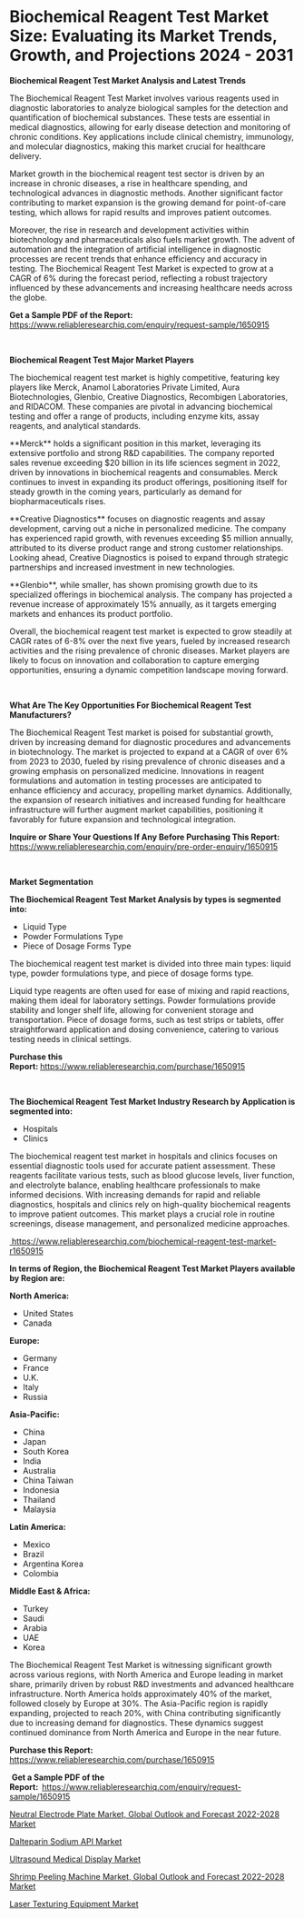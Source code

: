 <p><h1>Biochemical Reagent Test Market Size: Evaluating its Market Trends, Growth, and Projections 2024 - 2031</h1></p><p><strong>Biochemical Reagent Test Market Analysis and Latest Trends</strong></p>
<p><p>The Biochemical Reagent Test Market involves various reagents used in diagnostic laboratories to analyze biological samples for the detection and quantification of biochemical substances. These tests are essential in medical diagnostics, allowing for early disease detection and monitoring of chronic conditions. Key applications include clinical chemistry, immunology, and molecular diagnostics, making this market crucial for healthcare delivery.</p><p>Market growth in the biochemical reagent test sector is driven by an increase in chronic diseases, a rise in healthcare spending, and technological advances in diagnostic methods. Another significant factor contributing to market expansion is the growing demand for point-of-care testing, which allows for rapid results and improves patient outcomes. </p><p>Moreover, the rise in research and development activities within biotechnology and pharmaceuticals also fuels market growth. The advent of automation and the integration of artificial intelligence in diagnostic processes are recent trends that enhance efficiency and accuracy in testing. The Biochemical Reagent Test Market is expected to grow at a CAGR of 6% during the forecast period, reflecting a robust trajectory influenced by these advancements and increasing healthcare needs across the globe.</p></p>
<p><strong>Get a Sample PDF of the Report:&nbsp;</strong> <a href="https://www.reliableresearchiq.com/enquiry/request-sample/1650915?utm_campaign=1087&utm_medium=2&utm_source=Github&utm_content=ia&utm_term=12102024&utm_id=biochemical-reagent-test">https://www.reliableresearchiq.com/enquiry/request-sample/1650915</a></p>
<p>&nbsp;</p>
<p><strong>Biochemical Reagent Test Major Market Players</strong></p>
<p><p>The biochemical reagent test market is highly competitive, featuring key players like Merck, Anamol Laboratories Private Limited, Aura Biotechnologies, Glenbio, Creative Diagnostics, Recombigen Laboratories, and RIDACOM. These companies are pivotal in advancing biochemical testing and offer a range of products, including enzyme kits, assay reagents, and analytical standards.</p><p>**Merck** holds a significant position in this market, leveraging its extensive portfolio and strong R&D capabilities. The company reported sales revenue exceeding $20 billion in its life sciences segment in 2022, driven by innovations in biochemical reagents and consumables. Merck continues to invest in expanding its product offerings, positioning itself for steady growth in the coming years, particularly as demand for biopharmaceuticals rises.</p><p>**Creative Diagnostics** focuses on diagnostic reagents and assay development, carving out a niche in personalized medicine. The company has experienced rapid growth, with revenues exceeding $5 million annually, attributed to its diverse product range and strong customer relationships. Looking ahead, Creative Diagnostics is poised to expand through strategic partnerships and increased investment in new technologies.</p><p>**Glenbio**, while smaller, has shown promising growth due to its specialized offerings in biochemical analysis. The company has projected a revenue increase of approximately 15% annually, as it targets emerging markets and enhances its product portfolio.</p><p>Overall, the biochemical reagent test market is expected to grow steadily at CAGR rates of 6-8% over the next five years, fueled by increased research activities and the rising prevalence of chronic diseases. Market players are likely to focus on innovation and collaboration to capture emerging opportunities, ensuring a dynamic competition landscape moving forward.</p></p>
<p>&nbsp;</p>
<p><strong>What Are The Key Opportunities For Biochemical Reagent Test Manufacturers?</strong></p>
<p><p>The Biochemical Reagent Test market is poised for substantial growth, driven by increasing demand for diagnostic procedures and advancements in biotechnology. The market is projected to expand at a CAGR of over 6% from 2023 to 2030, fueled by rising prevalence of chronic diseases and a growing emphasis on personalized medicine. Innovations in reagent formulations and automation in testing processes are anticipated to enhance efficiency and accuracy, propelling market dynamics. Additionally, the expansion of research initiatives and increased funding for healthcare infrastructure will further augment market capabilities, positioning it favorably for future expansion and technological integration.</p></p>
<p><strong>Inquire or Share Your Questions If Any Before Purchasing This Report:</strong> <a href="https://www.reliableresearchiq.com/enquiry/pre-order-enquiry/1650915?utm_campaign=1087&utm_medium=2&utm_source=Github&utm_content=ia&utm_term=12102024&utm_id=biochemical-reagent-test">https://www.reliableresearchiq.com/enquiry/pre-order-enquiry/1650915</a></p>
<p>&nbsp;</p>
<p><strong>Market Segmentation</strong></p>
<p><strong>The Biochemical Reagent Test Market Analysis by types is segmented into:</strong></p>
<p><ul><li>Liquid Type</li><li>Powder Formulations Type</li><li>Piece of Dosage Forms Type</li></ul></p>
<p><p>The biochemical reagent test market is divided into three main types: liquid type, powder formulations type, and piece of dosage forms type. </p><p>Liquid type reagents are often used for ease of mixing and rapid reactions, making them ideal for laboratory settings. Powder formulations provide stability and longer shelf life, allowing for convenient storage and transportation. Piece of dosage forms, such as test strips or tablets, offer straightforward application and dosing convenience, catering to various testing needs in clinical settings.</p></p>
<p><strong>Purchase this Report:&nbsp;</strong><a href="https://www.reliableresearchiq.com/purchase/1650915?utm_campaign=1087&utm_medium=2&utm_source=Github&utm_content=ia&utm_term=12102024&utm_id=biochemical-reagent-test">https://www.reliableresearchiq.com/purchase/1650915</a></p>
<p>&nbsp;</p>
<p><strong>The Biochemical Reagent Test Market Industry Research by Application is segmented into:</strong></p>
<p><ul><li>Hospitals</li><li>Clinics</li></ul></p>
<p><p>The biochemical reagent test market in hospitals and clinics focuses on essential diagnostic tools used for accurate patient assessment. These reagents facilitate various tests, such as blood glucose levels, liver function, and electrolyte balance, enabling healthcare professionals to make informed decisions. With increasing demands for rapid and reliable diagnostics, hospitals and clinics rely on high-quality biochemical reagents to improve patient outcomes. This market plays a crucial role in routine screenings, disease management, and personalized medicine approaches.</p></p>
<p><a href="https://www.reliableresearchiq.com/biochemical-reagent-test-market-r1650915?utm_campaign=1087&utm_medium=2&utm_source=Github&utm_content=ia&utm_term=12102024&utm_id=biochemical-reagent-test">&nbsp;https://www.reliableresearchiq.com/biochemical-reagent-test-market-r1650915</a></p>
<p><strong>In terms of Region, the Biochemical Reagent Test Market Players available by Region are:</strong></p>
<p>
    <p> <strong> North America: </strong>
        <ul>
            <li>United States</li>
            <li>Canada</li>
        </ul>
        </p> 
    <p> <strong> Europe: </strong>
        <ul>
            <li>Germany</li>
            <li>France</li>
            <li>U.K.</li>
            <li>Italy</li>
            <li>Russia</li>
        </ul>
        </p> 
    <p> <strong> Asia-Pacific: </strong>
        <ul>
            <li>China</li>
            <li>Japan</li>
            <li>South Korea</li>
            <li>India</li>
            <li>Australia</li>
            <li>China Taiwan</li>
            <li>Indonesia</li>
            <li>Thailand</li>
            <li>Malaysia</li>
        </ul>
        </p> 
    <p> <strong> Latin America: </strong>
        <ul>
            <li>Mexico</li>
            <li>Brazil</li>
            <li>Argentina Korea</li>
            <li>Colombia</li>
        </ul>
        </p> 
    <p> <strong> Middle East & Africa: </strong>
        <ul>
            <li>Turkey</li>
            <li>Saudi</li>
            <li>Arabia</li>
            <li>UAE</li>
            <li>Korea</li>
        </ul>
    </p>
    </p>
<p><p>The Biochemical Reagent Test Market is witnessing significant growth across various regions, with North America and Europe leading in market share, primarily driven by robust R&D investments and advanced healthcare infrastructure. North America holds approximately 40% of the market, followed closely by Europe at 30%. The Asia-Pacific region is rapidly expanding, projected to reach 20%, with China contributing significantly due to increasing demand for diagnostics. These dynamics suggest continued dominance from North America and Europe in the near future.</p></p>
<p><strong>Purchase this Report: </strong><a href="https://www.reliableresearchiq.com/purchase/1650915?utm_campaign=1087&utm_medium=2&utm_source=Github&utm_content=ia&utm_term=12102024&utm_id=biochemical-reagent-test">https://www.reliableresearchiq.com/purchase/1650915</a></p>
<p>&nbsp;<strong>Get a Sample PDF of the Report:&nbsp;&nbsp;</strong><a href="https://www.reliableresearchiq.com/enquiry/request-sample/1650915?utm_campaign=1087&utm_medium=2&utm_source=Github&utm_content=ia&utm_term=12102024&utm_id=biochemical-reagent-test">https://www.reliableresearchiq.com/enquiry/request-sample/1650915</a></p>
<p><strong></strong></p>
<p><p><a href="https://github.com/SidorelaGurakuqi596/Market-Research-Report-List-1/blob/main/neutral-electrode-plate-market-global-outlook-and-forecast-2022-2028-market.md?utm_campaign=1087&utm_medium=2&utm_source=Github&utm_content=ia&utm_term=12102024&utm_id=biochemical-reagent-test">Neutral Electrode Plate Market, Global Outlook and Forecast 2022-2028 Market</a></p><p><a href="https://www.linkedin.com/pulse/global-perspectives-dalteparin-sodium-api-market-9xjne?utm_campaign=1087&utm_medium=2&utm_source=Github&utm_content=ia&utm_term=12102024&utm_id=biochemical-reagent-test">Dalteparin Sodium API Market</a></p><p><a href="https://www.linkedin.com/pulse/ultrasound-medical-display-market-navigating-challenges-7xrae?utm_campaign=1087&utm_medium=2&utm_source=Github&utm_content=ia&utm_term=12102024&utm_id=biochemical-reagent-test">Ultrasound Medical Display Market</a></p><p><a href="https://github.com/RogerBennett414/Market-Research-Report-List-1/blob/main/shrimp-peeling-machine-market-global-outlook-and-forecast-2022-2028-market.md?utm_campaign=1087&utm_medium=2&utm_source=Github&utm_content=ia&utm_term=12102024&utm_id=biochemical-reagent-test">Shrimp Peeling Machine Market, Global Outlook and Forecast 2022-2028 Market</a></p><p><a href="https://www.linkedin.com/pulse/laser-texturing-equipment-market-emerging-trends-future-prospects-wkoue?utm_campaign=1087&utm_medium=2&utm_source=Github&utm_content=ia&utm_term=12102024&utm_id=biochemical-reagent-test">Laser Texturing Equipment Market</a></p></p>